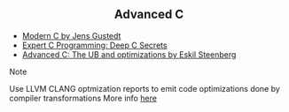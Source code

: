<div align="center">
<h2>Advanced C</h2>
</div>

- [Modern C by Jens Gustedt](https://www.manning.com/books/modern-c)
- [Expert C Programming: Deep C Secrets](https://www.goodreads.com/book/show/198207.Expert_C_Programming)
- [Advanced C: The UB and optimizations by Eskil Steenberg](https://www.youtube.com/watch?v=w3_e9vZj7D8)

> [!NOTE]
> Use LLVM CLANG optmization reports to emit code optimizations done by compiler transformations 
> More info [here](http://clang.llvm.org/docs/UsersManual.html#options-to-emit-optimization-reports)